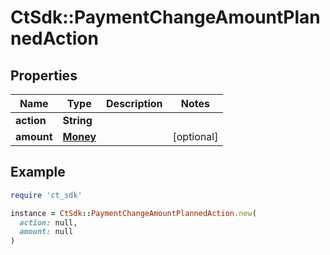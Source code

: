 # CtSdk::PaymentChangeAmountPlannedAction

## Properties

| Name | Type | Description | Notes |
| ---- | ---- | ----------- | ----- |
| **action** | **String** |  |  |
| **amount** | [**Money**](Money.md) |  | [optional] |

## Example

```ruby
require 'ct_sdk'

instance = CtSdk::PaymentChangeAmountPlannedAction.new(
  action: null,
  amount: null
)
```

